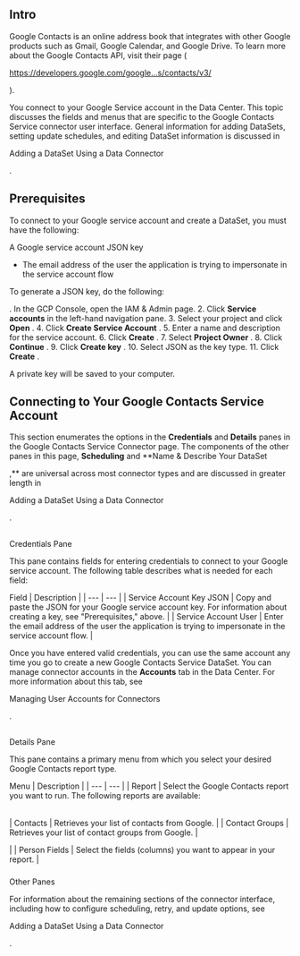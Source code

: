 

Intro
-------

Google Contacts is an online address book that integrates with other Google products such as Gmail, Google Calendar, and Google Drive. To learn more about the Google Contacts API, visit their page (

https://developers.google.com/google...s/contacts/v3/

).


 You connect to your Google Service account in the Data Center. This topic discusses the fields and menus that are specific to the Google Contacts Service connector user interface. General information for adding DataSets, setting update schedules, and editing DataSet information is discussed in

Adding a DataSet Using a Data Connector

.


 Prerequisites
---------------

To connect to your Google service account and create a DataSet, you must have the following:

 A Google service account JSON key
* The email address of the user the application is trying to impersonate in the service account flow

To generate a JSON key, do the following:

. In the GCP Console, open the IAM & Admin page.
2. Click
 ****Service accounts****
 in the left-hand navigation pane.
3. Select your project and click
 ****Open****
 .
4. Click
 ****Create Service Account****
 .
5. Enter a name and description for the service account.
6. Click
 ****Create****
 .
7. Select
 ****Project Owner****
 .
8. Click
 ****Continue****
 .
9. Click
 ****Create key****
 .
10. Select JSON as the key type.
11. Click
 ****Create****
 .

A private key will be saved to your computer.


 Connecting to Your Google Contacts Service Account
----------------------------------------------------

This section enumerates the options in the
 **Credentials**
 and
 **Details**
 panes in the Google Contacts Service Connector page. The components of the other panes in this page,
 **Scheduling**
 and
 **Name & Describe Your DataSet

,**
 are universal across most connector types and are discussed in greater length in

Adding a DataSet Using a Data Connector

.

##
 Credentials Pane

This pane contains fields for entering credentials to connect to your Google service account. The following table describes what is needed for each field:


 Field
  |
 Description
  |
| --- | --- |
|
 Service Account Key JSON
  |
 Copy and paste the JSON for your Google service account key. For information about creating a key, see "Prerequisites," above.
  |
|
 Service Account User
  |
 Enter the email address of the user the application is trying to impersonate in the service account flow.
  |

Once you have entered valid credentials, you can use the same account any time you go to create a new Google Contacts Service DataSet. You can manage connector accounts in the
 ********Accounts********
 tab in the Data Center. For more information about this tab, see

Managing User Accounts for Connectors

.

##
 Details Pane

This pane contains a primary menu from which you select your desired Google Contacts report type.


 Menu
  |
 Description
  |
| --- | --- |
|
 Report
  |
 Select the Google Contacts report you want to run. The following reports are available:


|  |  |
| --- | --- |
|
 Contacts
  |
 Retrieves your list of contacts from Google.
  |
|
 Contact Groups
  |
 Retrieves your list of contact groups from Google.
  |

|
|
 Person Fields
  |
 Select the fields (columns) you want to appear in your report.
  |


###
 Other Panes

For information about the remaining sections of the connector interface, including how to configure scheduling, retry, and update options, see

Adding a DataSet Using a Data Connector

.

